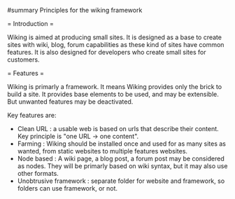 #summary Principles for the wiking framework

= Introduction =

Wiking is aimed at producing small sites. It is designed as a base to create sites with wiki, blog, forum capabilities as these kind of sites have common features. It is also designed for developers who create small sites for customers. 

= Features =

Wiking is primarly a framework. It means Wiking provides only the brick to build a site. It provides base elements to be used, and may be extensible. But unwanted features may be deactivated.

Key features are:
  * Clean URL : a usable web is based on urls that describe their content. Key principle is "one URL -> one content". 
  * Farming : Wiking should be installed once and used for as many sites as wanted, from static websites to multiple features websites. 
  * Node based : A wiki page, a blog post, a forum post may be considered as nodes. They will be primarly based on wiki syntax, but it may also use other formats.
  * Unobtrusive framework : separate folder for website and framework, so folders can use framework, or not.
